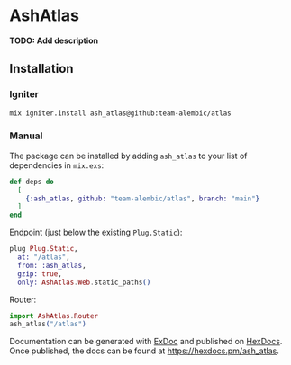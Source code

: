 # AshAtlas

**TODO: Add description**

## Installation

### Igniter

```bash
mix igniter.install ash_atlas@github:team-alembic/atlas
```

### Manual

The package can be installed by adding `ash_atlas` to your list of dependencies
in `mix.exs`:

```elixir
def deps do
  [
    {:ash_atlas, github: "team-alembic/atlas", branch: "main"}
  ]
end
```

Endpoint (just below the existing `Plug.Static`):
```elixir
plug Plug.Static,
  at: "/atlas",
  from: :ash_atlas,
  gzip: true,
  only: AshAtlas.Web.static_paths()
```

Router:
```elixir
import AshAtlas.Router
ash_atlas("/atlas")
```

Documentation can be generated with [ExDoc](https://github.com/elixir-lang/ex_doc)
and published on [HexDocs](https://hexdocs.pm). Once published, the docs can
be found at <https://hexdocs.pm/ash_atlas>.

